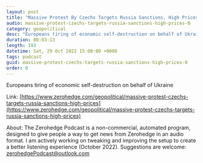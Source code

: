 ```yaml
---
layout: post
title: "Massive Protest By Czechs Targets Russia Sanctions, High Prices "
audio: massive-protest-czechs-targets-russia-sanctions-high-prices-0
category: geopolitical
desc: "Europeans tiring of economic self-destruction on behalf of Ukraine"
duration: 00:03:13
length: 193
datetime: Sat, 29 Oct 2022 15:00:00 +0000
tags: podcast
guid: massive-protest-czechs-targets-russia-sanctions-high-prices-0
order: 0
---
```

Europeans tiring of economic self-destruction on behalf of Ukraine

Link: [https://www.zerohedge.com/geopolitical/massive-protest-czechs-targets-russia-sanctions-high-prices](https://www.zerohedge.com/geopolitical/massive-protest-czechs-targets-russia-sanctions-high-prices)

About: The Zerohedge Podcast is a non-commercial, automated program, designed to give people a way to get news from Zerohedge in an audio format.  I am actively working on tweaking and improving the setup to create a better listening experience (October 2022).  Suggestions are welcome: [zerohedgePodcast@outlook.com](mailto:zerohedgePodcast@outlook.com)